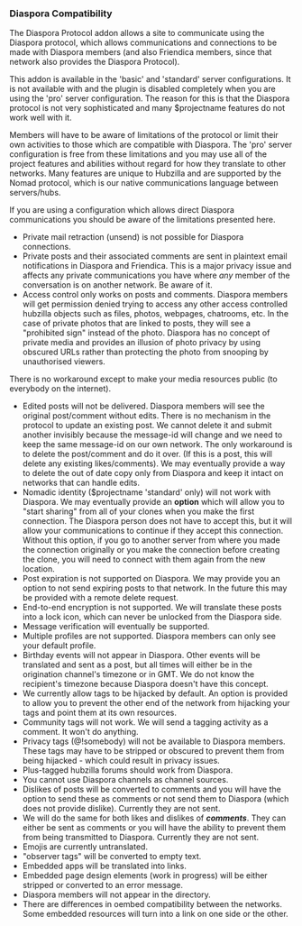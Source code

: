 ### Diaspora Compatibility

The Diaspora Protocol addon allows a site to communicate using the Diaspora protocol, which allows communications and connections to be made with Diaspora members (and also Friendica members, since that network also provides the Diaspora Protocol). 

This addon is available in the 'basic' and 'standard' server configurations. It is not available with and the plugin is disabled completely when you are using the 'pro' server configuration. The reason for this is that the Diaspora protocol is not very sophisticated and many $projectname features do not work well with it.

Members will have to be aware of limitations of the protocol or limit their own activities to those which are compatible with Diaspora. The 'pro' server configuration is free from these limitations and you may use all of the project features and abilities without regard for how they translate to other networks. Many features are unique to Hubzilla and are supported by the Nomad protocol, which is our native communications language between servers/hubs.

If you are using a configuration which allows direct Diaspora communications you should be aware of the limitations presented here.  

- Private mail retraction (unsend) is not possible for Diaspora connections.
- Private posts and their associated comments are sent in plaintext email notifications in Diaspora and Friendica. This is a major privacy issue and affects any private communications you have where *any* member of the conversation is on another network. Be aware of it.
- Access control only works on posts and comments. Diaspora members will get permission denied trying to access any other access controlled hubzilla objects such as files, photos, webpages, chatrooms, etc. In the case of private photos that are linked to posts, they will see a "prohibited sign" instead of the photo. Diaspora has no concept of private media and provides an illusion of photo privacy by using obscured URLs rather than protecting the photo from snooping by unauthorised viewers. 

There is no workaround except to make your media resources public (to everybody on the internet).

- Edited posts will not be delivered. Diaspora members will see the original post/comment without edits. There is no mechanism in the protocol to update an existing post. We cannot delete it and submit another invisibly because the message-id will change and we need to keep the same message-id on our own network. The only workaround is to delete the post/comment and do it over. (If this is a post, this will delete any existing likes/comments). We may eventually provide a way to delete the out of date copy only from Diaspora and keep it intact on networks that can handle edits.
- Nomadic identity ($projectname 'standard' only) will not work with Diaspora. We may eventually provide an **option** which will allow you to "start sharing" from all of your clones when you make the first connection. The Diaspora person does not have to accept this, but it will allow your communications to continue if they accept this connection. Without this option, if you go to another server from where you made the connection originally or you make the connection before creating the clone, you will need to connect with them again from the new location.
- Post expiration is not supported on Diaspora. We may provide you an option to not send expiring posts to that network. In the future this may be provided with a remote delete request.
- End-to-end encryption is not supported. We will translate these posts into a lock icon, which can never be unlocked from the Diaspora side.
- Message verification will eventually be supported.
- Multiple profiles are not supported. Diaspora members can only see your default profile.
- Birthday events will not appear in Diaspora. Other events will be translated and sent as a post, but all times will either be in the origination channel's timezone or in GMT. We do not know the recipient's timezone because Diaspora doesn't have this concept.
- We currently allow tags to be hijacked by default. An option is provided to allow you to prevent the other end of the network from hijacking your tags and point them at its own resources.
- Community tags will not work. We will send a tagging activity as a comment. It won't do anything.
- Privacy tags (@!somebody) will not be available to Diaspora members. These tags may have to be stripped or obscured to prevent them from being hijacked - which could result in privacy issues.
- Plus-tagged hubzilla forums should work from Diaspora.
- You cannot use Diaspora channels as channel sources.
- Dislikes of posts will be converted to comments and you will have the option to send these as comments or not send them to Diaspora (which does not provide dislike). Currently they are not sent.
- We will do the same for both likes and dislikes of ***comments***. They can either be sent as comments or you will have the ability to prevent them from being transmitted to Diaspora. Currently they are not sent.
- Emojis are currently untranslated.
- "observer tags" will be converted to empty text.
- Embedded apps will be translated into links.
- Embedded page design elements (work in progress) will be either stripped or converted to an error message.
- Diaspora members will not appear in the directory.
- There are differences in oembed compatibility between the networks. Some embedded resources will turn into a link on one side or the other.

